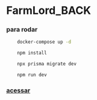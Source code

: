 # FarmLord_BACK

### para rodar

```sh
    docker-compose up -d
```

```sh
    npm install 
```

```sh
    npx prisma migrate dev
```

```sh
    npm run dev
```

### [acessar ](http://localhost:3000)

